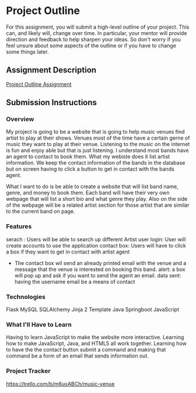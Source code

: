# Project Outline
For this assignment, you will submit a high-level outline of your project. This can, and likely will, change over time. In particular, your mentor will provide direction and feedback to help sharpen your ideas. So don't worry if you feel unsure about some aspects of the outline or if you have to change some things later.

## Assignment Description
[Project Outline Assignment](https://education.launchcode.org/liftoff/modules/assignments/project-outline)

## Submission Instructions

### Overview
My project is going to be a website that is going to help music venues find artist to play at their shows. Venues most of the time have a certain gerne of music they want to play at their venue.  Listening to the music on the internet is fun and enjoy able but that is just listening. I understand most bands have an agent to contact to book them. What my webiste does it list artist information. We keep the contact information of the bands in the database but on screen having to click a button to get in contact with the bands agent. 

What I want to do is be able to create a website that will list band name, genre, and money to book them. Each band will have their very own webpage that will list a short bio and what genre they play. Also on the side of the webpage will be a related artist section for those artist that are similar to the current band on page.

### Features
serach : Users will be able to search up different Artist 
user login: User will create accounts to use the application
contact box: Users will have to click a box if they want to get in contact with artist agent
- The contact box wil send an already printed email with the venue and a message that the venue is interested on booking this band.
alert: a box will pop up and ask if you want to send the agent an email.
data sent: having the username email be a means of contact
### Technologies
Flask
MySQL
SQLAlchemy
Jinja 2 Template
Java
Springboot
JavaScript
### What I'll Have to Learn
Having to learn JavaScript to make the website more interactive. Learning how to make JavaScript, Java, and HTML5 all work together. Learning how to have the the contact button submit a command and making that command be a form of an email that sends information out.
### Project Tracker
https://trello.com/b/m6uxABCh/music-venue
